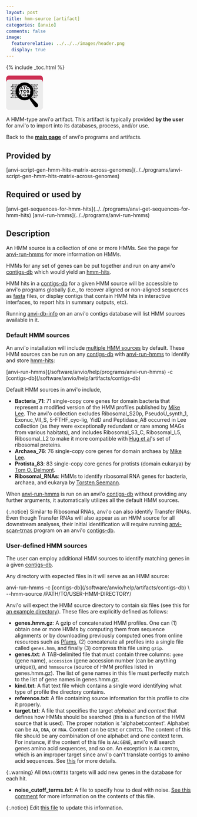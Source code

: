 ```yaml
---
layout: post
title: hmm-source [artifact]
categories: [anvio]
comments: false
image:
  featurerelative: ../../../images/header.png
  display: true
---
```



{% include _toc.html %}


<img src="../../images/icons/HMM.png" alt="HMM" style="width:100px; border:none" />

A HMM-type anvi'o artifact. This artifact is typically provided **by the user** for anvi'o to import into its databases, process, and/or use.

Back to the **[main page](../../)** of anvi'o programs and artifacts.

## Provided by


<p style="text-align: left" markdown="1"><span class="artifact-p">[anvi-script-gen-hmm-hits-matrix-across-genomes](../../programs/anvi-script-gen-hmm-hits-matrix-across-genomes)</span></p>


## Required or used by

<p style="text-align: left" markdown="1"><span class="artifact-r">[anvi-get-sequences-for-hmm-hits](../../programs/anvi-get-sequences-for-hmm-hits)</span> <span class="artifact-r">[anvi-run-hmms](../../programs/anvi-run-hmms)</span></p>

## Description

An HMM source is a collection of one or more HMMs. See the page for <span class="artifact-n">[anvi-run-hmms](/software/anvio/help/programs/anvi-run-hmms)</span> for more information on HMMs. 

HMMs for any set of genes can be put together and run on any anvi'o <span class="artifact-n">[contigs-db](/software/anvio/help/artifacts/contigs-db)</span> which would yield an <span class="artifact-n">[hmm-hits](/software/anvio/help/artifacts/hmm-hits)</span>.

HMM hits in a <span class="artifact-n">[contigs-db](/software/anvio/help/artifacts/contigs-db)</span> for a given HMM source will be accessible to anvi'o programs globally (i.e., to recover aligned or non-aligned sequences as <span class="artifact-n">[fasta](/software/anvio/help/artifacts/fasta)</span> files, or display contigs that contain HMM hits in interactive interfaces, to report hits in summary outputs, etc).

Running <span class="artifact-n">[anvi-db-info](/software/anvio/help/programs/anvi-db-info)</span> on an anvi'o contigs database will list HMM sources available in it.

### Default HMM sources

An anvi'o installation will include [multiple HMM sources](https://github.com/meren/anvio/tree/master/anvio/data/hmm) by default. These HMM sources can be run on any <span class="artifact-n">[contigs-db](/software/anvio/help/artifacts/contigs-db)</span> with <span class="artifact-n">[anvi-run-hmms](/software/anvio/help/programs/anvi-run-hmms)</span> to identify and store <span class="artifact-n">[hmm-hits](/software/anvio/help/artifacts/hmm-hits)</span>:

<div class="codeblock" markdown="1">
<span class="artifact&#45;n">[anvi&#45;run&#45;hmms](/software/anvio/help/programs/anvi&#45;run&#45;hmms)</span> &#45;c <span class="artifact&#45;n">[contigs&#45;db](/software/anvio/help/artifacts/contigs&#45;db)</span>
</div>

Default HMM sources in anvi'o include,

* **Bacteria_71**: 71 single-copy core genes for domain bacteria that represent a modified version of the HMM profiles published by [Mike Lee](https://doi.org/10.1093/bioinformatics/btz188). The anvi'o collection excludes Ribosomal_S20p, PseudoU_synth_1, Exonuc_VII_S, 5-FTHF_cyc-lig, YidD and Peptidase_A8 occurred in Lee collection (as they were exceptionally redundant or rare among MAGs from various habitats), and includes Ribosomal_S3_C, Ribosomal_L5, Ribosomal_L2 to make it more compatible with [Hug et al](https://www.nature.com/articles/nmicrobiol201648)'s set of ribosomal proteins.
* **Archaea_76**: 76 single-copy core genes for domain archaea by [Mike Lee](https://doi.org/10.1093/bioinformatics/btz188).
* **Protista_83**: 83 single-copy core genes for protists (domain eukarya) by [Tom O. Delmont](http://merenlab.org/delmont-euk-scgs). 
* **Ribosomal_RNAs**: HMMs to identify ribosomal RNA genes for bacteria, archaea, and eukarya by [Torsten Seemann](https://github.com/tseemann/barrnap).

When <span class="artifact-n">[anvi-run-hmms](/software/anvio/help/programs/anvi-run-hmms)</span> is run on an anvi'o <span class="artifact-n">[contigs-db](/software/anvio/help/artifacts/contigs-db)</span> without providing any further arguments, it automatically utilizes all the default HMM sources.

{:.notice}
Similar to Ribosomal RNAs, anvi'o can also identify Transfer RNAs. Even though Transfer RNAs will also appear as an HMM source for all downstream analyses, their initial identification will require running <span class="artifact-n">[anvi-scan-trnas](/software/anvio/help/programs/anvi-scan-trnas)</span> program on an anvi'o <span class="artifact-n">[contigs-db](/software/anvio/help/artifacts/contigs-db)</span>. 

### User-defined HMM sources

The user can employ additional HMM sources to identify matching genes in a given <span class="artifact-n">[contigs-db](/software/anvio/help/artifacts/contigs-db)</span>.

Any directory with expected files in it will serve as an HMM source:

<div class="codeblock" markdown="1">
anvi&#45;run&#45;hmms &#45;c <span class="artifact&#45;n">[contigs&#45;db](/software/anvio/help/artifacts/contigs&#45;db)</span> \
              &#45;&#45;hmm&#45;source /PATH/TO/USER&#45;HMM&#45;DIRECTORY/
</div>

Anvi'o will expect the HMM source directory to contain six files (see this for [an example directory](https://github.com/merenlab/anvio/tree/master/anvio/data/hmm/Protista_83)). These files are explicitly defined as follows:

* **genes.hmm.gz**: A gzip of concatenated HMM profiles. One can (1) obtain one or more HMMs by computing them from sequence alignments or by downloading previously computed ones from online resources such as [Pfams](https://pfam.xfam.org/family/browse?browse=new), (2) concatenate all profiles into a single file called `genes.hmm`, and finally (3) compress this file using `gzip`.
* **genes.txt**: A TAB-delimited file that must contain three columns: `gene` (gene name), `accession` (gene accession number (can be anything unique)), and `hmmsource` (source of HMM profiles listed in genes.hmm.gz). The list of gene names in this file must perfectly match to the list of gene names in genes.hmm.gz.
* **kind.txt**: A flat text file which contains a single word identifying what type of profile the directory contains.
* **reference.txt**: A file containing source information for this profile to cite it properly.
* **target.txt**: A file that specifies the target *alphabet* and  *context* that defines how HMMs should be searched (this is a function of the HMM source that is used). The proper notation is 'alphabet:context'. Alphabet can be `AA`, `DNA`, or `RNA`. Context can be `GENE` or `CONTIG`. The content of this file should be any combination of one alphabet and one context term. For instance, if the content of this file is `AA:GENE`, anvi'o will search genes amino acid sequences, and so on. An exception is `AA:CONTIG`, which is an improper target since anvi'o can't translate contigs to amino acid sequences. See [this](https://github.com/meren/anvio/pull/402) for more details.

{:.warning}
All `DNA:CONTIG` targets will add new genes in the database for each hit.

* **noise_cutoff_terms.txt**: A file to specify how to deal with noise. [See this comment](https://github.com/merenlab/anvio/issues/498#issuecomment-362115921) for more information on the contents of this file.


{:.notice}
Edit [this file](https://github.com/merenlab/anvio/tree/master/anvio/docs/artifacts/hmm-source.md) to update this information.

